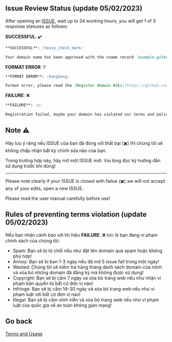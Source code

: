## Issue Review Status (update 05/02/2023)

After opening an [ISSUE](https://github.com/codingreshapefuture/Community/issues), wait up to 24 working hours, you will get 1 of 3 response statuses as follows:

**SUCCESSFUL**: :heavy_check_mark:

```markdown
**SUCCESSFUL**: :heavy_check_mark:

Your domain name has been approved with the cname record `example.github.io` -> `example.crfnetwork.cyou`.
```

**FORMAT ERROR**: :bangbang:

```markdown
**FORMAT ERROR**: :bangbang:

Format error, please read the [Register domain Wiki](https://github.com/codingreshapefuture/Community/wiki/Register-Domain) carefully and request again!
```

**FAILURE**: :x:

```markdown
**FAILURE**: :x:

Registration failed, maybe your domain has violated our terms and policies, please read [Rules of preventing terms violation](https://github.com/codingreshapefuture/Community/edit/main/ISSUE_REVIEW.md)!
```

## Note :warning:

Hãy lưu ý ràng nếu ISSUE của bạn đã đóng với thất bại (:heavy_multiplication_x:) thì chúng tôi sẽ không chấp nhận bất kỳ chỉnh sửa nào của bạn.

Trong trường hợp này, hãy mở một ISSUE mới. Vui lòng đọc kỹ hướng dẫn sử dụng trước khi dùng!

---

Please note clearly if your ISSUE is closed with failue (:heavy_multiplication_x:) we will not accept any of your edits, open a new ISSUE.

Please read the user manual carefully before use!

## Rules of preventing terms violation (update 05/02/2023)

Nếu bạn nhận cảnh báo với tín hiệu **FAILURE**: :x: tức là bạn đang vi phạm chính sách của chúng tôi:

+ Spam: Bạn sẽ bị từ chối nếu như đặt tên domain quá spam hoặc không phù hợp!
+ Annoy: Bạn sẽ bị ban 1-3 ngày nếu đã mở 5 issue fail trong một ngày!
+ Wasted: Chúng tôi sẽ kiểm tra hàng tháng danh sách domain của mình và xóa bỏ những domain đã đăng ký mà không được sử dụng!
+ Copyright: Bạn sẽ bị cấm 7 ngày và xóa bỏ trang web nếu như nhận vi phạm bản quyền từ bất cứ đơn vị nào!
+ Infringe: Bạn sẽ bị cấm 14-30 ngày và xóa bỏ trang web nếu như vi phạm luật với bất cứ đơn vị nào!
+ Illegal: Bạn sẽ bị cấm vĩnh viễn và xóa bỏ trang web nếu như vi phạm luật của quốc gia về an toàn không gian mạng!

## Go back

[Terms and Usage](https://github.com/codingreshapefuture/Community/blob/main/DOMAIN.md)
